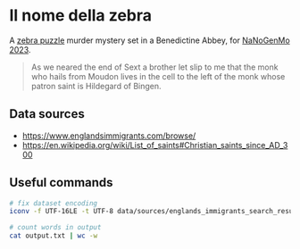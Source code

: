 # Il nome della zebra

A [zebra puzzle](https://en.wikipedia.org/wiki/Zebra_Puzzle) murder mystery set in a Benedictine
Abbey, for [NaNoGenMo 2023](https://github.com/NaNoGenMo/2023/issues/3).

> As we neared the end of Sext a brother let slip to me that the monk who hails from Moudon lives in the cell to the left of the monk whose patron saint is Hildegard of Bingen.


## Data sources

- https://www.englandsimmigrants.com/browse/
- https://en.wikipedia.org/wiki/List_of_saints#Christian_saints_since_AD_300


## Useful commands

```sh
# fix dataset encoding
iconv -f UTF-16LE -t UTF-8 data/sources/englands_immigrants_search_results.csv > data/sources/englands_immigrants_search_results.utf8.csv

# count words in output
cat output.txt | wc -w
```
